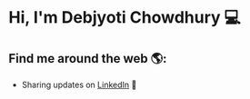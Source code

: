# Hi, I'm Debjyoti Chowdhury 💻

## Find me around the web 🌎: 

- Sharing updates on <a href="https://www.linkedin.com/in/debjyoti-chowdhury-47005776/">LinkedIn</a> 💼
